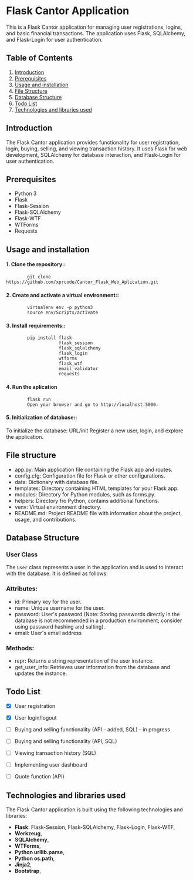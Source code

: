 # Flask Cantor Application
This is a Flask Cantor application for managing user registrations, logins, and basic financial transactions. The application uses Flask, SQLAlchemy, and Flask-Login for user authentication.
## Table of Contents
1. [Introduction](#introduction)
2. [Prerequisites](#prerequisites)
3. [Usage and installation](#installation)
4. [File Structure](#file-structure)
5. [Database Structure](#database)
6. [Todo List](#todo-list)
7. [Technologies and libraries used](#tech)

<a name="introduction"></a>
## Introduction
The Flask Cantor application provides functionality for user registration, login, buying, selling, and viewing transaction history. It uses Flask for web development, SQLAlchemy for database interaction, and Flask-Login for user authentication.
<a name="prerequisites"></a>
## Prerequisites
- Python 3
- Flask
- Flask-Session
- Flask-SQLAlchemy
- Flask-WTF
- WTForms
- Requests
 
<a name="installation"></a>
## Usage and installation
#### 1. Clone the repository::
            git clone https://github.com/xprcode/Cantor_Flask_Web_Aplication.git
#### 2. Create and activate a virtual environment::
            virtualenv env -p python3
            source env/Scripts/activate
#### 3. Install requirements::
            pip install flask
                        flask_session
                        flask_sqlalchemy
                        flask_login
                        wtforms
                        flask_wtf
                        email_validator
                        requests

#### 4. Run the aplication

            flask run
            Open your browser and go to http://localhost:5000.
   
#### 5. Initialization of database::
To initialize the database:
            URL/init
Register a new user, login, and explore the application.
<a name="file-structure"></a>
## File structure 
- app.py: Main application file containing the Flask app and routes.
- config.cfg: Configuration file for Flask or other configurations.
- data: Dictionary with database file. 
- templates: Directory containing HTML templates for your Flask app.
- modules: Directory for Python modules, such as forms.py.
- helpers: Directory fro Python, contains additional functions.
- venv: Virtual environment directory.
- README.md: Project README file with information about the project, usage, and contributions.

<a name="database"></a>
## Database Structure

### User Class

The `User` class represents a user in the application and is used to interact with the database. It is defined as follows:

### Attributes:
- id: Primary key for the user.
- name: Unique username for the user.
- password: User's password (Note: Storing passwords directly in the database is not recommended in a production environment; consider using password hashing and salting).
- email: User's email address

### Methods:
- repr: Returns a string representation of the user instance.
- get_user_info: Retrieves user information from the database and updates the instance.

<a name="todo-list"></a>
## Todo List

- [x] User registration
- [x] User login/logout
- [ ] Buying and selling functionality (API - added, SQL) - in progress
- [ ] Buying and selling functionality (API, SQL)
- [ ] Viewing transaction history (SQL)
- [ ] Implementing user dashboard
- [ ] Quote function (API)


<a name="(#tech)"></a>
## Technologies and libraries used

The Flask Cantor application is built using the following technologies and libraries:

- **Flask**: Flask-Session, Flask-SQLAlchemy, Flask-Login, Flask-WTF,
- **Werkzeug**,
- **SQLAlchemy**,
- **WTForms**,
- **Python urllib.parse**,
- **Python os.path**,
- **Jinja2**,
- **Bootstrap**,


   

